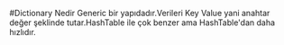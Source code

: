 ﻿#Dictionary Nedir
Generic bir yapıdadır.Verileri Key Value yani anahtar değer şeklinde tutar.HashTable ile çok benzer ama HashTable'dan daha hızlıdır.
